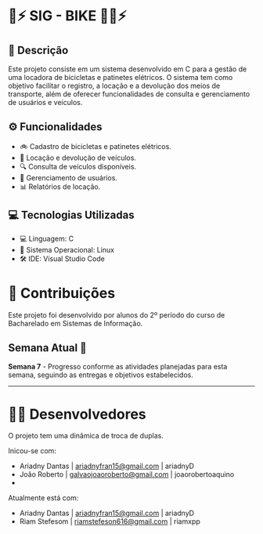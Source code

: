 # 🛴⚡ SIG - BIKE 🚴‍♀️⚡

## 📝 Descrição

Este projeto consiste em um sistema desenvolvido em C para a gestão de uma locadora de bicicletas e patinetes elétricos. O sistema tem como objetivo facilitar o registro, a locação e a devolução dos meios de transporte, além de oferecer funcionalidades de consulta e gerenciamento de usuários e veículos.

## ⚙️ Funcionalidades

- 🚲 Cadastro de bicicletas e patinetes elétricos.
- 🛴 Locação e devolução de veículos.
- 🔍 Consulta de veículos disponíveis.
- 👥 Gerenciamento de usuários.
- 📊 Relatórios de locação.

## 💻 Tecnologias Utilizadas

- 💻 Linguagem: C
- 🐧 Sistema Operacional: Linux
- 🛠️ IDE: Visual Studio Code

# 🤝 Contribuições

Este projeto foi desenvolvido por alunos do 2º período do curso de Bacharelado em Sistemas de Informação. 

## Semana Atual 🚀

**Semana 7** - Progresso conforme as atividades planejadas para esta semana, seguindo as entregas e objetivos estabelecidos.

---
# 👨‍💻 Desenvolvedores
O projeto tem uma dinâmica de troca de duplas.

Inicou-se com:
- Ariadny Dantas | ariadnyfran15@gmail.com | ariadnyD
- João Roberto | galvaojoaoroberto@gmail.com | joaorobertoaquino
- 
Atualmente está com:
- Ariadny Dantas | ariadnyfran15@gmail.com | ariadnyD
- Riam Stefesom | riamstefeson616@gmail.com | riamxpp
